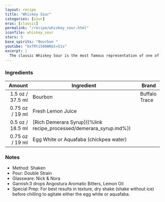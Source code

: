 ```yaml
---
layout: recipe
title: "Whiskey Sour"
categories: [sour]
eras: [classic]
permalink: "/recipe/whiskey_sour.html"
iconfile: whiskey_sour
stars: 5
base_spirits: "Bourbon "
youtube: "bxTRtiS06W0&t=51s"
excerpt: |
  The classic Whiskey Sour is the most famous representation of one of the worlds most popular types of cocktail. Easy to commit to memory, its simple go-to sour to add to your arsenal, and a cornerstone of drink-making that everyone should know.
---
```


### Ingredients

|  Amount | Ingredient                                               | Brand         |
| ------: | -------------------------------------------------------- | ------------- |
|  1.5 oz / 37.5 ml | Bourbon                                                  | Buffalo Trace |
| 0.75 oz / 19 ml | Fresh Lemon Juice                                        |
|  0.5 oz / 18.5 ml | [Rich Demerara Syrup]({%link recipe_processed/demerara_syrup.md%}) |
| 0.75 oz / 19 ml | Egg White or Aquafaba (chickpea water)                   |

### Notes

- Method: Shaken
- Pour: Double Strain
- Glassware: Nick & Nora
- Garnish:3 drops Angostura Aromatic Bitters, Lemon Oil
- Special Prep: For best results in texture, dry shake (shake without ice) before chilling to agitate either the egg white or aquafaba.
